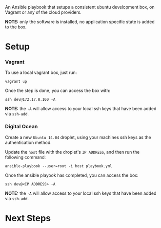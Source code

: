 An Ansible playbook that setups a consistent ubuntu development box, on Vagrant or any of the cloud providers.

**NOTE:** only the software is installed, no application specific state is added to the box.

# Setup

### Vagrant

To use a local vagrant box, just run:

    vagrant up

Once the step is done, you can access the box with:

    ssh dev@172.17.8.100 -A

**NOTE:** the `-A` will allow access to your local ssh keys that have been added via `ssh-add`.

### Digital Ocean

Create a new `Ubuntu 14.04` droplet, using your machines ssh keys as the authentication method.

Update the `host` file with the droplet's `IP ADDRESS`, and then run the following command:

    ansible-playbook --user=root -i host playbook.yml

Once the ansible playook has completed, you can access the box:

    ssh dev@<IP ADDRESS> -A

**NOTE:** the `-A` will allow access to your local ssh keys that have been added via `ssh-add`.

# Next Steps
